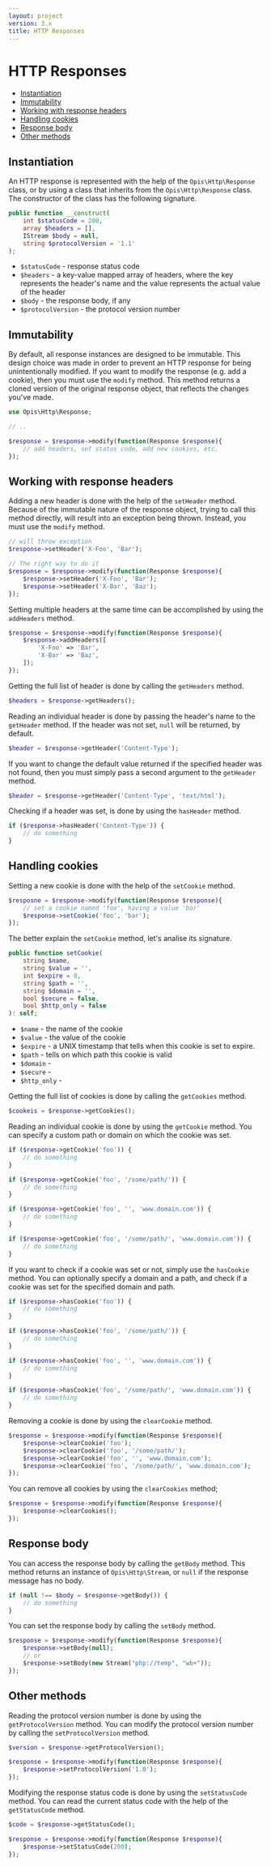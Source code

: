 ```yaml
---
layout: project
version: 3.x
title: HTTP Responses
---
```

# HTTP Responses

* [Instantiation](#instantiation)
* [Immutability](#immutability)
* [Working with response headers](#working-with-response-headers)
* [Handling cookies](#handling-cookies)
* [Response body](#response-body)
* [Other methods](#other-methods)

## Instantiation

An HTTP response is represented with the help of the `Opis\Http\Response` class, 
or by using a class that inherits from the `Opis\Http\Response` class. 
The constructor of the class has the following signature.

```php
public function __construct(
    int $statusCode = 200, 
    array $headers = [], 
    IStream $body = null, 
    string $protocolVersion = '1.1'
);
```

* `$statusCode` - response status code
* `$headers` - a key-value mapped array of headers, where the key represents the header's name and the value
represents the actual value of the header
* `$body` - the response body, if any
* `$protocolVersion` - the protocol version number

## Immutability

By default, all response instances are designed to be immutable. 
This design choice was made in order to prevent an HTTP response for being unintentionally modified.
If you want to modify the response (e.g. add a cookie), then you must use the `modify` method.
This method returns a cloned version of the original response object, that reflects the changes you've made.

```php
use Opis\Http\Response;

// ..

$response = $response->modify(function(Response $response){
    // add headers, set status code, add new cookies, etc.
});
```

## Working with response headers

Adding a new header is done with the help of the `setHeader` method.
Because of the immutable nature of the response object, trying to call this method
directly, will result into an exception being thrown. Instead, you must use the `modify` method.

```php
// will throw exception
$response->setHeader('X-Foo', 'Bar');

// The right way to do it
$response = $response->modify(function(Response $response){
    $response->setHeader('X-Foo', 'Bar');
    $response->setHeader('X-Bar', 'Baz');
});
```

Setting multiple headers at the same time can be accomplished by using the `addHeaders` method.

```php
$response = $response->modify(function(Response $response){
    $response->addHeaders([
        'X-Foo' => 'Bar',
        'X-Bar' => 'Baz',
    ]);
});
```

Getting the full list of header is done by calling the `getHeaders` method.

```php
$headers = $response->getHeaders();
```

Reading an individual header is done by passing the header's name to the `getHeader` method.
If the header was not set, `null` will be returned, by default. 

```php
$header = $response->getHeader('Content-Type');
```

If you want to change the default value returned if the specified header was not found, then you must
simply pass a second argument to the `getHeader` method.

```php
$header = $response->getHeader('Content-Type', 'text/html');
```

Checking if a header was set, is done by using the `hasHeader` method.

```php
if ($response->hasHeader('Content-Type')) {
    // do something
}
```

## Handling cookies

Setting a new cookie is done with the help of the `setCookie` method.

```php
$resposne = $response->modify(function(Response $response){
    // set a cookie named 'foo', having a value 'bar'
    $response->setCookie('foo', 'bar');
});
```

The better explain the `setCookie` method, let's analise its signature.

```php
public function setCookie(
    string $name,
    string $value = '',
    int $expire = 0,
    string $path = '',
    string $domain = '',
    bool $secure = false,
    bool $http_only = false
): self;
```

* `$name` - the name of the cookie
* `$value` - the value of the cookie
* `$expire` - a UNIX timestamp that tells when this cookie is set to expire. 
* `$path`  - tells on which path this cookie is valid
* `$domain` - 
* `$secure` -
* `$http_only` - 


Getting the full list of cookies is done by calling the `getCookies` method.

```php
$cookeis = $response->getCookies();
```

Reading an individual cookie is done by using the `getCookie` method. You can specify
a custom path or domain on which the cookie was set.

```php
if ($response->getCookie('foo')) {
    // do something
}

if ($response->getCookie('foo', '/some/path/')) {
    // do something
}

if ($response->getCookie('foo', '', 'www.domain.com')) {
    // do something
}

if ($response->getCookie('foo', '/some/path/', 'www.domain.com')) {
    // do something
}
```

If you want to check if a cookie was set or not, simply use the `hasCookie` method.
You can optionally specify a domain and a path, and check if a cookie was set for the
specified domain and path. 

```php
if ($response->hasCookie('foo')) {
    // do something
}

if ($response->hasCookie('foo', '/some/path/')) {
    // do something
}

if ($response->hasCookie('foo', '', 'www.domain.com')) {
    // do something
}

if ($response->hasCookie('foo', '/some/path/', 'www.domain.com')) {
    // do something
}
```

Removing a cookie is done by using the `clearCookie` method.

```php
$response = $response->modify(function(Response $response){
    $response->clearCookie('foo');
    $response->clearCookie('foo', '/some/path/');
    $response->clearCookie('foo', '', 'www.domain.com');
    $response->clearCookie('foo', '/some/path/', 'www.domain.com');
});
```

You can remove all cookies by using the `clearCookies` method;

```php
$response = $response->modify(function(Response $response){
    $response->clearCookies();
});
```

## Response body

You can access the response body by calling the `getBody` method. This method returns an instance of `Opis\Http\Stream`,
or `null` if the response message has no body.

```php
if (null !== $body = $response->getBody()) {
    // do something
}
```

You can set the response body by calling the `setBody` method.

```php
$response = $response->modify(function(Response $response){
    $response->setBody(null);
    // or
    $response->setBody(new Stream("php://temp", "wb+"));
});
```

## Other methods

Reading the protocol version number is done by using the `getProtocolVersion` method.
You can modify the protocol version number by calling the `setProtocolVersion` method.

```php
$version = $response->getProtocolVersion();

$response = $response->modify(function(Response $response){
    $response->setProtocolVersion('1.0');
});
```

Modifying the response status code is done by using the `setStatusCode` method.
You can read the current status code with the help of the `getStatusCode` method.

```php
$code = $response->getStatusCode();

$response = $response->modify(function(Response $response){
    $response->setStatusCode(200);
});
```


